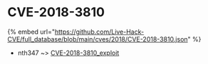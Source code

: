 # CVE-2018-3810
{% embed url="https://github.com/Live-Hack-CVE/full_database/blob/main/cves/2018/CVE-2018-3810.json" %}

* nth347 ~> [CVE-2018-3810_exploit](https://www.alice-snow.ru/2018/database/cve-2018-3810/cve-2018-3810_exploit-nth347)
